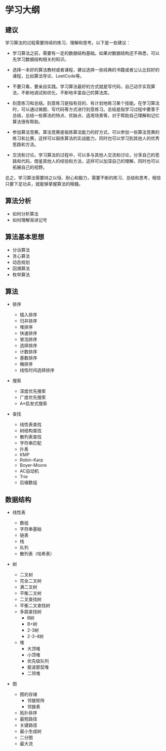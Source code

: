 # 学习大纲


## 建议

学习算法的过程需要持续的练习、理解和思考。以下是一些建议：

- 学习算法之前，需要有一定的数据结构基础。如果对数据结构还不熟悉，可以先学习数据结构相关的知识。

- 选择一本好的算法教材或者课程，建议选择一些经典的书籍或者公认比较好的课程，比如算法导论、LeetCode等。

- 不要只看，要亲自实践。学习算法最好的方式就是写代码，自己动手实现算法，不断地调试和优化，不断地丰富自己的算法库。

- 刻意练习和总结。刻意练习是指有目的、有计划地练习某个技能。在学习算法时，可以通过做题、写代码等方式进行刻意练习。总结是指学习过程中要善于总结，总结一些算法的特点、优缺点、适用场景等，对于帮助自己理解和记忆算法很有帮助。

- 参加算法竞赛。算法竞赛是锻炼算法能力的好方式，可以参加一些算法竞赛的练习和比赛，这样可以锻炼算法的实战能力，同时也可以学习到其他人的优秀思路和方法。

- 交流和讨论。学习算法的过程中，可以多与其他人交流和讨论，分享自己的思路和代码，借鉴其他人的经验和方法，这样可以加深自己的理解，同时也可以拓展自己的视野。

总之，学习算法需要持之以恒、耐心和毅力，需要不断的练习、总结和思考，相信只要下足功夫，就能够掌握算法的精髓。

## 算法分析

- 如何分析算法
- 如何理解渐进记号

## 算法基本思想

- 分治算法
- 贪心算法
- 动态规划
- 回溯算法
- 枚举算法

## 算法

- 排序
    - 插入排序
    - 归并排序
    - 堆排序
    - 快速排序
    - 冒泡排序
    - 选择排序
    - 计数排序
    - 基数排序
    - 桶排序
    - 线性时间选择排序 

- 搜索 
    - 深度优先搜索
    - 广度优先搜索
    - A*启发式搜索

- 查找
    - 线性表查找
    - 树结构查找
    - 散列表查找
    - 字符串匹配
    - 扑素
    - KMP
    - Robin-Karp
    - Boyer-Moore
    - AC自动机
    - Trie
    - 后缀数组

## 数据结构

-  线性表
    - 数组
    - 字符串基础
    - 链表
    - 栈
    - 队列
    - 散列表（哈希表）

- 树
    - 二叉树
    - 完全二叉树
    - 满二叉树
    - 平衡二叉树
    - 二叉查找树
    - 平衡二叉查找树
    - 多路查找树
        - B树
        - B+树
        - 2-3树
        - 2-3-4树
    - 堆
        - 大顶堆
        - 小顶堆
        - 优先级队列
        - 斐波那契堆
        - 二项堆

- 图 
    - 图的存储
        - 邻接矩阵
        - 邻接表
    - 拓扑排序
    - 最短路径
    - 关键路径
    - 最小生成树
    - 二分图
    - 最大流

